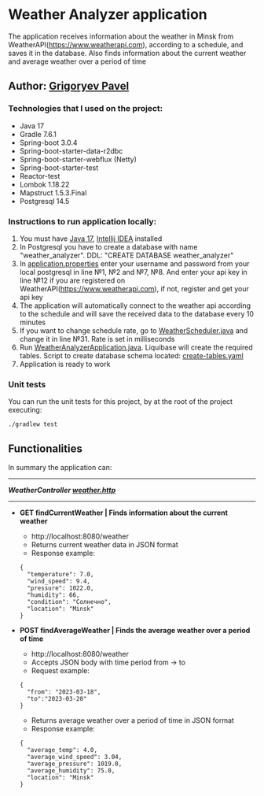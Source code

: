 # Weather Analyzer application

The application receives information about the weather in Minsk from WeatherAPI(https://www.weatherapi.com),
according to a schedule, and saves it in the database. Also finds information about the current weather and average
weather over a period of time

## Author: [Grigoryev Pavel](https://pavelgrigoryev.github.io/GrigoryevPavel/)

### Technologies that I used on the project:

* Java 17
* Gradle 7.6.1
* Spring-boot 3.0.4
* Spring-boot-starter-data-r2dbc
* Spring-boot-starter-webflux (Netty)
* Spring-boot-starter-test
* Reactor-test
* Lombok 1.18.22
* Mapstruct 1.5.3.Final
* Postgresql 14.5

### Instructions to run application locally:

1. You must have [Java 17](https://www.oracle.com/java/technologies/javase/jdk17-archive-downloads.html),
   [Intellij IDEA](https://www.jetbrains.com/idea/download/) installed
2. In Postgresql you have to create a database with name "weather_analyzer". DDL: "CREATE DATABASE weather_analyzer"
3. In [application.properties](src/main/resources/application.properties) enter your username and password from your
   local postgresql in line №1, №2 and №7, №8. And enter your api key in line №12 if you are registered on
   WeatherAPI(https://www.weatherapi.com), if not, register and get your api key
4. The application will automatically connect to the weather api according to the schedule and will save the received
   data to the database every 10 minutes
5. If you want to change schedule rate, go to
   [WeatherScheduler.java](src/main/java/com/senla/weatheranalyzer/job/WeatherScheduler.java) and change it in line №31.
   Rate is set in milliseconds
6. Run [WeatherAnalyzerApplication.java](src/main/java/com/senla/weatheranalyzer/WeatherAnalyzerApplication.java).
   Liquibase will create the required tables. Script to create database
   schema located: [create-tables.yaml](src/main/resources/db/changelog/create-tables.yaml)
7. Application is ready to work

### Unit tests

You can run the unit tests for this project, by at the root of the project
executing:

```
./gradlew test
```

## Functionalities

In summary the application can:
***
***WeatherController [weather.http](src/main/resources/weather.http)***
***

* **GET findCurrentWeather | Finds information about the current weather**
    * http://localhost:8080/weather
    * Returns current weather data in JSON format
    * Response example:
  ````
  {
    "temperature": 7.0,
    "wind_speed": 9.4,
    "pressure": 1022.0,
    "humidity": 66,
    "condition": "Солнечно",
    "location": "Minsk"
  }
  ````

* **POST findAverageWeather | Finds the average weather over a period of time**
    * http://localhost:8080/weather
    * Accepts JSON body with time period from -> to
    * Request example:
  ````
  {
    "from": "2023-03-18",
    "to":"2023-03-20"
  }
  ````
    * Returns average weather over a period of time in JSON format
    * Response example:
  ````
  {
    "average_temp": 4.0,
    "average_wind_speed": 3.04,
    "average_pressure": 1019.0,
    "average_humidity": 75.0,
    "location": "Minsk"
  }
  ````
